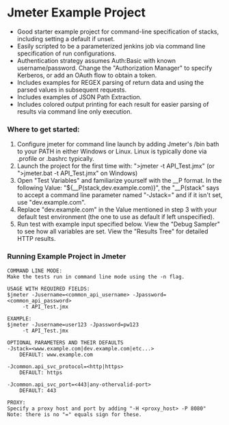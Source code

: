 # Jmeter Example Project

* Good starter example project for command-line specification of stacks, including setting a default if unset.
* Easily scripted to be a parameterized jenkins job via command line specification of run configurations.
* Authentication strategy assumes Auth:Basic with known username/password. Change the "Authorization Manager" to specify Kerberos, or add an OAuth flow to obtain a token.
* Includes examples for REGEX parsing of return data and using the parsed values in subsequent requests.
* Includes examples of JSON Path Extraction.
* Includes colored output printing for each result for easier parsing of results via command line only execution.

### Where to get started: 

1. Configure jmeter for command line launch by adding Jmeter's /bin bath to your PATH in either Windows or Linux. Linux is typically done via .profile or .bashrc typically.
2. Launch the project for the first time with: ">jmeter -t API_Test.jmx" (or ">jmeter.bat -t API_Test.jmx" on Windows)
3. Open "Test Variables" and familiarize yourself with the __P format. In the following Value: "${__P(stack,dev.example.com)}", the "__P(stack" says to accept a command line parameter named "-Jstack=<value>" and if it isn't set, use "dev.example.com".
4. Replace "dev.example.com" in the Value mentioned in step 3 with your default test environment (the one to use as default if left unspecified).
5. Run test with example input specified below. View the "Debug Sampler" to see how all variables are set. View the "Results Tree" for detailed HTTP results.

### Running Example Project in Jmeter

	COMMAND LINE MODE:
	Make the tests run in command line mode using the -n flag.

	USAGE WITH REQUIRED FIELDS:
	$jmeter -Jusername=<common_api_username> -Jpassword=<common_api_password> 
         -t API_Test.jmx

	EXAMPLE:
	$jmeter -Jusername=user123 -Jpassword=pw123
         -t API_Test.jmx

	OPTIONAL PARAMETERS AND THEIR DEFAULTS
	-Jstack=<www.example.com|dev.example.com|etc...>
		DEFAULT: www.example.com

	-Jcommon.api_svc_protocol=<http|https>
		DEFAULT: https

	-Jcommon.api_svc_port=<443|any-othervalid-port>
		DEFAULT: 443

	PROXY:
	Specify a proxy host and port by adding "-H <proxy_host> -P 8080"
	Note: there is no "=" equals sign for these.
